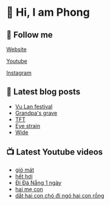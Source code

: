 # 👋 Hi, I am Phong

## 🔗 Follow me

[Website](https://phongever.xyz "Website")

[Youtube](https://www.youtube.com/@phongever "Youtube")

[Instagram](https://www.instagram.com/phongever "Instagram")

## 📝 Latest blog posts

<!-- BLOG-POST-LIST:START -->
- [Vu Lan festival](https://phongever.xyz/blog/vu-lan-festival/)
- [Grandpa&#39;s grave](https://phongever.xyz/blog/grandpas-grave/)
- [TFT](https://phongever.xyz/blog/tft/)
- [Eye strain](https://phongever.xyz/blog/eye-strain/)
- [Wide](https://phongever.xyz/blog/wide/)
<!-- BLOG-POST-LIST:END -->

## 📺 Latest Youtube videos

<!-- YOUTUBE-VIDEO-LIST:START -->
- [gió mát](https://www.youtube.com/watch?v=GtJ3VchAlYE)
- [hết hơi](https://www.youtube.com/watch?v=Iz2uM7V4XHM)
- [Đi Đà Nẵng 1 ngày](https://www.youtube.com/watch?v=WB6lnUD6ncg)
- [hai mẹ con](https://www.youtube.com/watch?v=06TigPu9Sjk)
- [dắt hai con chó đi ngó hai con rồng](https://www.youtube.com/watch?v=K2SQ69C_BkI)
<!-- YOUTUBE-VIDEO-LIST:END -->
